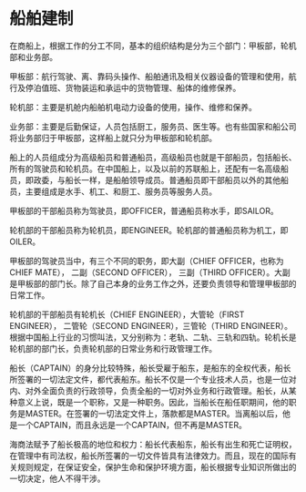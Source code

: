 # 船舶建制


在商船上，根据工作的分工不同，基本的组织结构是分为三个部门：甲板部，轮机部和业务部。

甲板部：航行驾驶、离、靠码头操作、船舶通讯及相关仪器设备的管理和使用，航行及停泊值班、货物装运和承运中的货物管理、船体的维修保养。

轮机部：主要是机舱内船舶机电动力设备的使用，操作、维修和保养。

业务部：主要是后勤保证，人员包括厨工，服务员、医生等。也有些国家和船公司将业务部归于甲板部，这样船上就只分为甲板部和轮机部。

船上的人员组成分为高级船员和普通船员，高级船员也就是干部船员，包括船长、所有的驾驶员和轮机员。在中国船上，以及以前的苏联船上，还配有一名高级船员，即政委，与船长一样，是船舶领导成员。普通船员即干部船员以外的其他船员，主要组成是水手、机工、和厨工、服务员等服务人员。

甲板部的干部船员称为驾驶员，即OFFICER，普通船员称水手，即SAILOR。

轮机部的干部船员称为轮机员，即ENGINEER。轮机部的普通船员称为机工，即OILER。

甲板部的驾驶员当中，有三个不同的职务，即大副（CHIEF OFFICER，也称为CHIEF MATE）， 二副（SECOND OFFICER）， 三副（THIRD OFFICER）。大副是甲板部的部门长。除了自己本身的业务工作之外，还要负责领导和管理甲板部的日常工作。

轮机部的干部船员有轮机长（CHIEF ENGINEER），大管轮（FIRST ENGINEER）， 二管轮（SECOND ENGINEER），三管轮（THIRD ENGINEER）。根据中国船上行业的习惯叫法，又分别称为：老轨、二轨、三轨和四轨。轮机长是轮机部的部门长，负责轮机部的日常业务和行政管理工作。

船长（CAPTAIN）的身分比较特殊，船长受雇于船东，是船东的全权代表，船长所签署的一切法定文件，都代表船东。船长不仅是一个专业技术人员，也是一位对内、对外全面负责的行政领导，负责全船的一切对外业务和行政管理。船长，从某种意义上说，既是一个职称，又是一种职务。因此，当船长在船任职期间，他的职务是MASTER。在签署的一切法定文件上，落款都是MASTER。当离船以后，他是一个CAPTAIN，而且永远是一个CAPTAIN，但不再是MASTER。

海商法赋予了船长极高的地位和权力：船长代表船东，船长有出生和死亡证明权，在管理中有司法权，船长所签署的一切文件皆具有法律效力。而且，现在的国际有关规则规定，在保证安全，保护生命和保护环境方面，船长根据专业知识所做出的一切决定，他人不得干涉。
